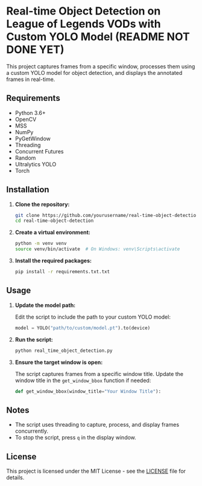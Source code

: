 # Real-time Object Detection on League of Legends VODs with Custom YOLO Model (README NOT DONE YET)

This project captures frames from a specific window, processes them using a custom YOLO model for object detection, and displays the annotated frames in real-time.

## Requirements

- Python 3.6+
- OpenCV
- MSS
- NumPy
- PyGetWindow
- Threading
- Concurrent Futures
- Random
- Ultralytics YOLO
- Torch

## Installation

1. **Clone the repository:**

    ```bash
    git clone https://github.com/yourusername/real-time-object-detection.git
    cd real-time-object-detection
    ```

2. **Create a virtual environment:**

    ```bash
    python -m venv venv
    source venv/bin/activate  # On Windows: venv\Scripts\activate
    ```

3. **Install the required packages:**

    ```bash
    pip install -r requirements.txt.txt
    ```

## Usage

1. **Update the model path:**

    Edit the script to include the path to your custom YOLO model:
    ```python
    model = YOLO("path/to/custom/model.pt").to(device)
    ```

2. **Run the script:**

    ```bash
    python real_time_object_detection.py
    ```

3. **Ensure the target window is open:**

    The script captures frames from a specific window title. Update the window title in the `get_window_bbox` function if needed:
    ```python
    def get_window_bbox(window_title="Your Window Title"):
    ```

## Notes

- The script uses threading to capture, process, and display frames concurrently.
- To stop the script, press `q` in the display window.

## License

This project is licensed under the MIT License - see the [LICENSE](LICENSE) file for details.
